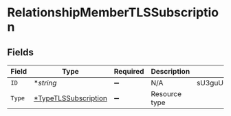# RelationshipMemberTLSSubscription


## Fields

| Field                                                              | Type                                                               | Required                                                           | Description                                                        | Example                                                            |
| ------------------------------------------------------------------ | ------------------------------------------------------------------ | ------------------------------------------------------------------ | ------------------------------------------------------------------ | ------------------------------------------------------------------ |
| `ID`                                                               | **string*                                                          | :heavy_minus_sign:                                                 | N/A                                                                | sU3guUGZzb2W9Euo4Mo0r                                              |
| `Type`                                                             | [*TypeTLSSubscription](../../models/shared/typetlssubscription.md) | :heavy_minus_sign:                                                 | Resource type                                                      |                                                                    |